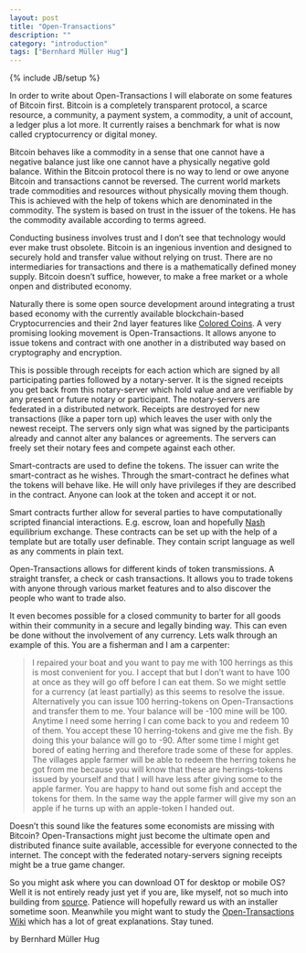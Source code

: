 ```yaml
---
layout: post
title: "Open-Transactions"
description: ""
category: "introduction"
tags: ["Bernhard Müller Hug"]
---
```

{% include JB/setup %}

In order to write about Open-Transactions I will elaborate on some features of Bitcoin first. Bitcoin is a completely transparent protocol, a scarce resource, a community, a payment system, a commodity, a unit of account, a ledger plus a lot more. It currently raises a benchmark for what is now called cryptocurrency or digital money.

Bitcoin behaves like a commodity in a sense that one cannot have a negative balance just like one cannot have a physically negative gold balance. Within the Bitcoin protocol there is no way to lend or owe anyone Bitcoin and transactions cannot be reversed.
The current world markets trade commodities and resources without physically moving them though. This is achieved with the help of tokens which are denominated in the commodity. The system is based on trust in the issuer of the tokens. He has the commodity available according to terms agreed.

<!--more-->

Conducting business involves trust and I don’t see that technology would ever make trust obsolete.
Bitcoin is an ingenious invention and designed to securely hold and transfer value without relying on trust. There are no intermediaries for transactions and there is a mathematically defined money supply.
Bitcoin doesn’t suffice, however, to make a free market or a whole onpen and distributed economy.

Naturally there is some open source development around integrating a trust based economy with the currently available blockchain-based Cryptocurrencies and their 2nd layer features like [Colored Coins](http://coloredcoins.org/).
A very promising looking movement is Open-Transactions. It allows anyone to issue tokens and contract with one another in a distributed way based on cryptography and encryption.

This is possible through receipts for each action which are signed by all participating parties followed by a notary-server. It is the signed receipts you get back from this notary-server which hold value and are verifiable by any present or future notary or participant. The notary-servers are federated in a distributed network. Receipts are destroyed for new transactions (like a paper torn up) which leaves the user with only the newest receipt.
The servers only sign what was signed by the participants already and cannot alter any balances or agreements. The servers can freely set their notary fees and compete against each other.

Smart-contracts are used to define the tokens. The issuer can write the smart-contract as he wishes. Through the smart-contract he defines what the tokens will behave like. He will only have privileges if they are described in the contract. Anyone can look at the token and accept it or not.

Smart contracts further allow for several parties to have computationally scripted financial interactions. E.g. escrow, loan and hopefully [Nash](http://nashx.com/HowItWorks) equilibrium exchange. These contracts can be set up with the help of a template but are totally user definable. They contain script language as well as any comments in plain text.

Open-Transactions allows for different kinds of token transmissions. A straight transfer, a check or cash transactions. It allows you to trade tokens with anyone through various market features and to also discover the people who want to trade also.

It even becomes possible for a closed community to barter for all goods within their community in a secure and legally binding way. This can even be done without the involvement of any currency. Lets walk through an example of this. You are a fisherman and I am a carpenter:

> I repaired your boat and you want to pay me with 100 herrings as this is most convenient for you. I accept that but I don’t want to have 100 at once as they will go off before I can eat them. So we might settle for a currency (at least partially) as this seems to resolve the issue. Alternatively you can issue 100 herring-tokens on Open-Transactions and transfer them to me. Your balance will be -100 mine will be 100. Anytime I need some herring I can come back to you and redeem 10 of them. You accept these 10 herring-tokens and give me the fish. By doing this your balance will go to -90. After some time I might get bored of eating herring and therefore trade some of these for apples. The villages apple farmer will be able to redeem the herring tokens he got from me because you will know that these are herrings-tokens issued by yourself and that I will have less after giving some to the apple farmer. You are happy to hand out some fish and accept the tokens for them. In the same way the apple farmer will give my son an apple if he turns up with an apple-token I handed out.

Doesn’t this sound like the features some economists are missing with Bitcoin?
Open-Transactions might just become the ultimate open and distributed finance suite available, accessible for everyone connected to the internet. The concept with the federated notary-servers signing receipts might be a true game changer.

So you might ask where you can download OT for desktop or mobile OS? Well it is not entirely ready just yet if you are, like myself, not so much into building from [source](https://github.com/Open-Transactions/Open-Transactions). Patience will hopefully reward us with an installer sometime soon. Meanwhile you might want to study the [Open-Transactions Wiki](http://opentransactions.org/wiki/index.php?title=Main_Page) which has a lot of great explanations. Stay tuned.

by Bernhard Müller Hug